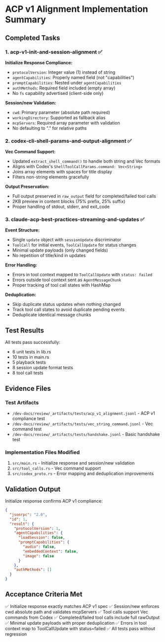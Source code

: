 # ACP v1 Alignment Implementation Summary

## Completed Tasks

### 1. acp-v1-init-and-session-alignment ✅

**Initialize Response Compliance:**
- `protocolVersion`: Integer value (1) instead of string
- `agentCapabilities`: Properly named field (not "capabilities")
- `promptCapabilities`: Nested under `agentCapabilities`
- `authMethods`: Required field included (empty array)
- No `fs` capability advertised (client-side only)

**Session/new Validation:**
- `cwd`: Primary parameter (absolute path required)
- `workingDirectory`: Supported as fallback alias
- `mcpServers`: Required array parameter with validation
- No defaulting to "." for relative paths

### 2. codex-cli-shell-params-and-output-alignment ✅

**Vec<String> Command Support:**
- Updated `extract_shell_command()` to handle both string and Vec<String> formats
- Aligns with Codex's `ShellToolCallParams.command: Vec<String>`
- Joins array elements with spaces for title display
- Filters non-string elements gracefully

**Output Preservation:**
- Full output preserved in `raw_output` field for completed/failed tool calls
- 2KB preview in content blocks (75% prefix, 25% suffix)
- Proper handling of stdout, stderr, and exit_code

### 3. claude-acp-best-practices-streaming-and-updates ✅

**Event Structure:**
- Single `update` object with `sessionUpdate` discriminator
- `ToolCall` for initial events, `ToolCallUpdate` for status changes
- Minimal update payloads (only changed fields)
- No repetition of title/kind in updates

**Error Handling:**
- Errors in tool context mapped to `ToolCallUpdate` with `status: failed`
- Errors outside tool context sent as `AgentMessageChunk`
- Proper tracking of tool call states with HashMap

**Deduplication:**
- Skip duplicate status updates when nothing changed
- Track tool call states to avoid duplicate pending events
- Deduplicate identical message chunks

## Test Results

All tests pass successfully:
- 6 unit tests in lib.rs
- 10 tests in main.rs
- 5 playback tests
- 8 session update format tests
- 8 tool call tests

## Evidence Files

### Test Artifacts
- `/dev-docs/review/_artifacts/tests/acp_v1_alignment.jsonl` - ACP v1 compliance test
- `/dev-docs/review/_artifacts/tests/vec_string_command.jsonl` - Vec<String> command test
- `/dev-docs/review/_artifacts/tests/handshake.jsonl` - Basic handshake test

### Implementation Files Modified
1. `src/main.rs` - Initialize response and session/new validation
2. `src/tool_calls.rs` - Vec<String> command support
3. `src/codex_proto.rs` - Error mapping and deduplication improvements

## Validation Output

Initialize response confirms ACP v1 compliance:
```json
{
  "jsonrpc": "2.0",
  "id": 1,
  "result": {
    "protocolVersion": 1,
    "agentCapabilities": {
      "loadSession": false,
      "promptCapabilities": {
        "audio": false,
        "embeddedContext": false,
        "image": false
      }
    },
    "authMethods": []
  }
}
```

## Acceptance Criteria Met

✅ Initialize response exactly matches ACP v1 spec
✅ Session/new enforces cwd absolute path and validates mcpServers
✅ Tool calls support Vec<String> commands from Codex
✅ Completed/failed tool calls include full rawOutput
✅ Minimal update payloads with proper deduplication
✅ Errors in tool context map to ToolCallUpdate with status=failed
✅ All tests pass without regression